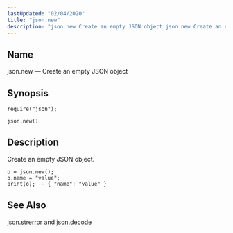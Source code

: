 ```yaml
---
lastUpdated: "02/04/2020"
title: "json.new"
description: "json new Create an empty JSON object json new Create an empty JSON object Example 15 39 json new example json strerror and json decode..."
---
```


<a name="lua.ref.json.new"></a> 
## Name

json.new — Create an empty JSON object

<a name="idp25247056"></a> 
## Synopsis

`require("json");`

`json.new()`

<a name="idp25249728"></a> 
## Description

Create an empty JSON object.

<a name="lua.ref.new.example"></a> 


```
o = json.new();
o.name = "value";
print(o); -- { "name": "value" }
```

<a name="idp25253616"></a> 
## See Also

[json.strerror](/momentum/3/3-reference/3-reference-lua-ref-json-strerror) and [json.decode](/momentum/3/3-reference/3-reference-lua-ref-json-decode)